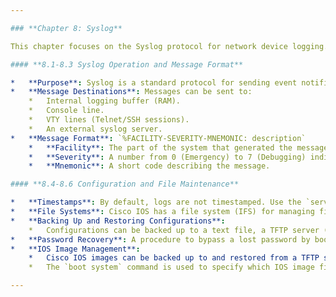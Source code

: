 ```yaml
---

### **Chapter 8: Syslog**

This chapter focuses on the Syslog protocol for network device logging.

#### **8.1-8.3 Syslog Operation and Message Format**

*   **Purpose**: Syslog is a standard protocol for sending event notification messages to a logging server. It uses UDP port 514.
*   **Message Destinations**: Messages can be sent to:
    *   Internal logging buffer (RAM).
    *   Console line.
    *   VTY lines (Telnet/SSH sessions).
    *   An external syslog server.
*   **Message Format**: `%FACILITY-SEVERITY-MNEMONIC: description`
    *   **Facility**: The part of the system that generated the message (e.g., LINK, SYS).
    *   **Severity**: A number from 0 (Emergency) to 7 (Debugging) indicating the message's importance.
    *   **Mnemonic**: A short code describing the message.

#### **8.4-8.6 Configuration and File Maintenance**

*   **Timestamps**: By default, logs are not timestamped. Use the `service timestamps log datetime` command to add the date and time to messages, which is vital for troubleshooting.
*   **File Systems**: Cisco IOS has a file system (IFS) for managing files on flash, NVRAM, and other storage. Key commands include `dir`, `cd`, `pwd`, and `show file systems`.
*   **Backing Up and Restoring Configurations**:
    *   Configurations can be backed up to a text file, a TFTP server (`copy running-config tftp`), or a USB drive (`copy running-config usbflash0:`).
*   **Password Recovery**: A procedure to bypass a lost password by booting into ROMMON mode, changing the configuration register to `0x2142` to bypass the startup config, copying the startup config to the running config, resetting the password, and then restoring the configuration register to `0x2102`.
*   **IOS Image Management**:
    *   Cisco IOS images can be backed up to and restored from a TFTP server using the `copy flash: tftp:` and `copy tftp: flash:` commands.
    *   The `boot system` command is used to specify which IOS image file the router should load on startup.

---
```

